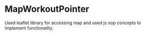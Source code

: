 # MapWorkoutPointer
Used leaflet library for accessing map and used js oop concepts to implement functionality.
